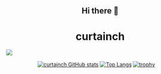 <h2 align="center">Hi there 👋
<h1 align="center">curtainch</h1>
</h2>

<img src="https://img.shields.io/badge/hello-curtainch-blue"></img>

　　　　　　[![curtainch GitHub stats](https://github-readme-stats.vercel.app/api?username=curtainch&theme=algolia)](https://github.com/anuraghazra/github-readme-stats)
[![Top Langs](https://github-readme-stats.vercel.app/api/top-langs/?username=curtainch&theme=algolia)](https://github.com/anuraghazra/github-readme-stats)
[![trophy](https://github-profile-trophy.vercel.app/?username=ryo-ma)](https://github.com/ryo-ma/github-profile-trophy)
